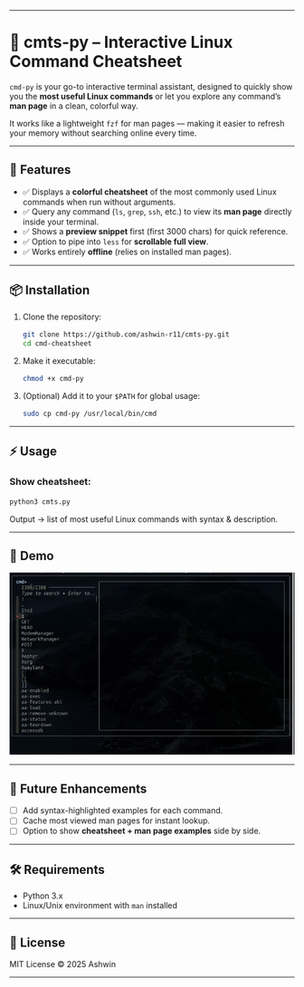 
---

# 📖 cmts-py – Interactive Linux Command Cheatsheet

`cmd-py` is your go-to interactive terminal assistant, designed to quickly show you the **most useful Linux commands** or let you explore any command’s **man page** in a clean, colorful way.

It works like a lightweight `fzf` for man pages — making it easier to refresh your memory without searching online every time.

---

## 🚀 Features

* ✅ Displays a **colorful cheatsheet** of the most commonly used Linux commands when run without arguments.
* ✅ Query any command (`ls`, `grep`, `ssh`, etc.) to view its **man page** directly inside your terminal.
* ✅ Shows a **preview snippet** first (first 3000 chars) for quick reference.
* ✅ Option to pipe into `less` for **scrollable full view**.
* ✅ Works entirely **offline** (relies on installed man pages).

---

## 📦 Installation

1. Clone the repository:

   ```bash
   git clone https://github.com/ashwin-r11/cmts-py.git
   cd cmd-cheatsheet
   ```

2. Make it executable:

   ```bash
   chmod +x cmd-py
   ```

3. (Optional) Add it to your `$PATH` for global usage:

   ```bash
   sudo cp cmd-py /usr/local/bin/cmd
   ```

---

## ⚡ Usage

### Show  cheatsheet:

```bash
python3 cmts.py
```

Output → list of most useful Linux commands with syntax & description.


---

## 🎨 Demo

![demo.gif](/images/demo.gif)


---

## 🔮 Future Enhancements

* [ ] Add syntax-highlighted examples for each command.
* [ ] Cache most viewed man pages for instant lookup.
* [ ] Option to show **cheatsheet + man page examples** side by side.

---

## 🛠 Requirements


* Python 3.x
* Linux/Unix environment with `man` installed

---

## 📄 License

MIT License © 2025 Ashwin

---
